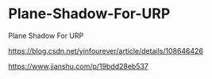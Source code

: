 # Plane-Shadow-For-URP
Plane Shadow For URP

https://blog.csdn.net/yinfourever/article/details/108646426

https://www.jianshu.com/p/19bdd28eb537
